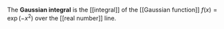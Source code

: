 The **Gaussian integral** is the [[integral]] of the [[Gaussian function]] $f(x) = \exp\left(-x^2\right)$ over the [[real number]] line.